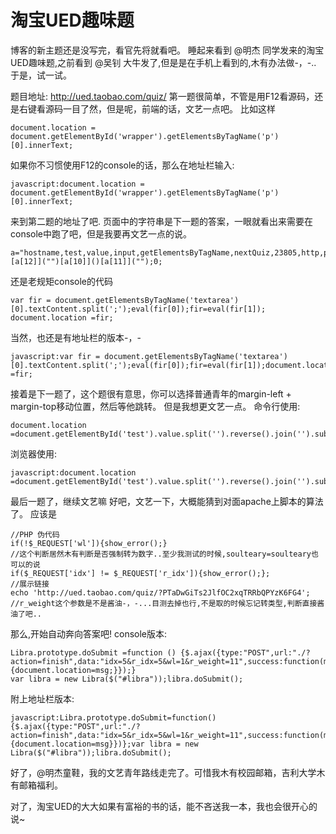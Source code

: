 # 淘宝UED趣味题

博客的新主题还是没写完，看官先将就看吧。 睡起来看到 @明杰 同学发来的淘宝UED趣味题,之前看到 @吴钊 大牛发了,但是是在手机上看到的,木有办法做-，-.. 于是，试一试。

题目地址: http://ued.taobao.com/quiz/ 第一题很简单，不管是用F12看源码，还是右键看源码一目了然，但是呢，前端的话，文艺一点吧。 比如这样

```
document.location = document.getElementById('wrapper').getElementsByTagName('p')[0].innerText;
```

如果你不习惯使用F12的console的话，那么在地址栏输入:

```
javascript:document.location = document.getElementById('wrapper').getElementsByTagName('p')[0].innerText;
```

来到第二题的地址了吧. 页面中的字符串是下一题的答案，一眼就看出来需要在console中跑了吧，但是我要再文艺一点的说。

```
a="hostname,test,value,input,getElementsByTagName,nextQuiz,23805,http,protocol,location,reverse,join,split,w2YCcbRUXqx2COflFW6RWWkfXWO?/ziuq/moc.oaboat.deu//:ptth,GET,...".split(",");this[a[5]]=a[13][a[12]]("")[a[10]]()[a[11]]("");0;
```

还是老规矩console的代码

```
var fir = document.getElementsByTagName('textarea')[0].textContent.split(';');eval(fir[0]);fir=eval(fir[1]);
document.location =fir;
```

当然，也还是有地址栏的版本-，-

```
javascript:var fir = document.getElementsByTagName('textarea')[0].textContent.split(';');eval(fir[0]);fir=eval(fir[1]);document.location =fir;
```

接着是下一题了，这个题很有意思，你可以选择普通青年的margin-left + margin-top移动位置，然后等他跳转。 但是我想更文艺一点。 命令行使用:

```
document.location =document.getElementById('test').value.split('').reverse().join('').substr(7);
```

浏览器使用:

```
javascript:document.location =document.getElementById('test').value.split('').reverse().join('').substr(7);
```

最后一题了，继续文艺嘛 好吧，文艺一下，大概能猜到对面apache上脚本的算法了。 应该是

```
//PHP 伪代码
if(!$_REQUEST['wl']){show_error();}
//这个判断居然木有判断是否强制转为数字..至少我测试的时候,soulteary=soulteary也可以的说
if($_REQUEST['idx'] != $_REQUEST['r_idx']){show_error();};
//展示链接
echo 'http://ued.taobao.com/quiz/?PTaDwGiTs2JlfOC2xqTRRbQPYzK6FG4';
//r_weight这个参数是不是酱油-，-...目测去掉也行,不是取的时候忘记转类型,判断直接酱油了吧..
```

那么,开始自动奔向答案吧! console版本:

```
Libra.prototype.doSubmit =function () {$.ajax({type:"POST",url:"./?action=finish",data:"idx=5&r_idx=5&wl=1&r_weight=11",success:function(msg){document.location=msg;}});}
var libra = new Libra($("#libra"));libra.doSubmit();
```

附上地址栏版本:

```
javascript:Libra.prototype.doSubmit=function(){$.ajax({type:"POST",url:"./?action=finish",data:"idx=5&r_idx=5&wl=1&r_weight=11",success:function(msg){document.location=msg}})};var libra = new Libra($("#libra"));libra.doSubmit();
```

好了，@明杰童鞋，我的文艺青年路线走完了。可惜我木有校园邮箱，吉利大学木有邮箱福利。

对了，淘宝UED的大大如果有富裕的书的话，能不吝送我一本，我也会很开心的说~

